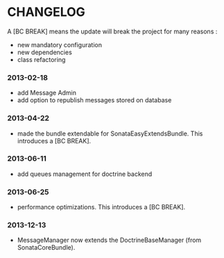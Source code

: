 CHANGELOG
=========

A [BC BREAK] means the update will break the project for many reasons :

* new mandatory configuration
* new dependencies
* class refactoring

### 2013-02-18

* add Message Admin
* add option to republish messages stored on database

### 2013-04-22

* made the bundle extendable for SonataEasyExtendsBundle. This introduces a [BC BREAK].

### 2013-06-11

* add queues management for doctrine backend

### 2013-06-25

* performance optimizations. This introduces a [BC BREAK].

### 2013-12-13

* MessageManager now extends the DoctrineBaseManager (from SonataCoreBundle).
